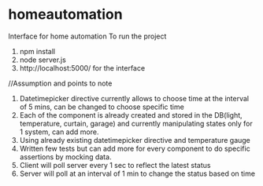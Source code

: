 # homeautomation
Interface for home automation
To run the project

1. npm install
2. node server.js
3. http://localhost:5000/ for the interface


//Assumption and points to note
1. Datetimepicker directive currently allows to choose time at the interval of 5 mins, can be changed to choose specific time
2. Each of the component is already created and stored in the DB(light, temperature, curtain, garage) and currently manipulating states only for 1 system, can add more.
3. Using already existing datetimepicker directive and temperature gauge 
4. Written few tests but can add more for every component to do specific assertions by mocking data.
5. Client will poll server every 1 sec to reflect the latest status
6. Server will poll at an interval of 1 min to change the status based on time
